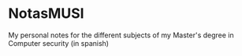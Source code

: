 # NotasMUSI

My personal notes for the different subjects of my Master's degree in Computer security (in spanish)
